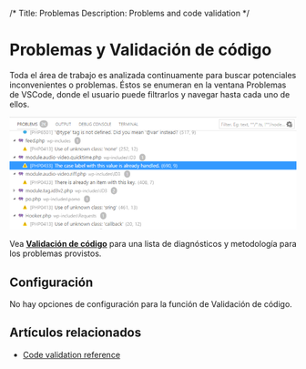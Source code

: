 /*
Title: Problemas
Description: Problems and code validation
*/

# Problemas y Validación de código

Toda el área de trabajo es analizada continuamente para buscar potenciales inconvenientes o problemas. Éstos se enumeran en la ventana Problemas de VSCode, donde el usuario puede filtrarlos y navegar hasta cada uno de ellos.

![Problems Window](imgs/problems-window.png)

Vea **[Validación de código](/code-validation/)** para una lista de diagnósticos y metodología para los problemas provistos.

## Configuración

No hay opciones de configuración para la función de Validación de código.

## Artículos relacionados

- [Code validation reference](/code-validation/)
